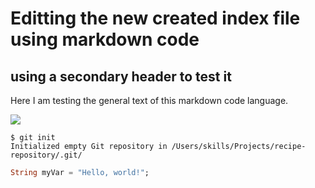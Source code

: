 # Editting the new created index file using markdown code
## using a secondary header to test it

Here I am testing the general text of this markdown code language.


![](https://octodex.github.com/images/yaktocat.png)

```
$ git init
Initialized empty Git repository in /Users/skills/Projects/recipe-repository/.git/
```

``` dart
String myVar = "Hello, world!";
```
